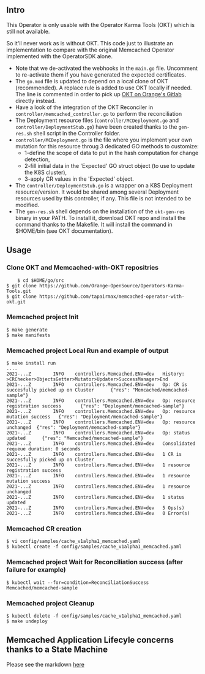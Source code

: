 ## Intro

This Operator is only usable with the Operator Karma Tools (OKT) which is still not available.

So it'll never work as is without OKT. This code just to illustrate an implementation to compare with the original Memcached Operator implemented with the OperatorSDK alone.

+ Note that we de-activated the webhooks in the `main.go` file. Uncomment to re-activate them if you have generated the expected certificates.
+ The `go.mod` file is updated to depend on a local clone of OKT (recommended). A replace rule is added to use OKT locally if needed. The line is commented in order to pick up [OKT on Orange's Gitlab](https://github.com/Orange-OpenSource/Operators-Karma-Tools.git) directly instead.
+ Have a look of the integration of the OKT Reconciler in `controller/memcached_controller.go` to perform the reconciliation
+ The Deployment resource files (`controller/MCDeployment.go` and `controller/DeploymentStub.go`) have been created thanks to the `gen-res.sh` shell script in the Controller folder. 
+ `controller/MCDeployment.go` is the file where you implement your own mutation for this resource throug 3 dedicated GO methods to customize:
  + 1-define the scope of data to put in the hash computation for change detection, 
  + 2-fill initial data in the 'Expected' GO struct object (to use to update the K8S cluster),  
  + 3-apply CR values in the 'Expected' object. 
+ The `controller/DeploymentStub.go` is a wrapper on a K8S Deployment resource/version. It would be shared among several Deployment resources used by this controller, if any. This file is not intended to be modified. 
+ The `gen-res.sh` shell depends on the installation of the `okt-gen-res` binary in your PATH. To install it, download OKT repo and install the command thanks to the Makefile. It will install the command in $HOME/bin (see OKT documentation).


## Usage

### Clone OKT and Memcached-with-OKT repositries

        $ cd $HOME/go/src
	$ git clone https://github.com/Orange-OpenSource/Operators-Karma-Tools.git
	$ git clone https://github.com/tapairmax/memcached-operator-with-okt.git

### Memcached project Init

    $ make generate
    $ make manifests

### Memcached project Local Run and example of output

    $ make install run
    ....
    2021-...Z        INFO    controllers.Memcached.ENV=dev   History: >CRChecker>ObjectsGetter>Mutator>Updater>SuccessManager>End
    2021-...Z        INFO    controllers.Memcached.ENV=dev   Op: CR is succesfully picked up on Cluster      {"res": "Memcached/memcached-sample"}
    2021-...Z        INFO    controllers.Memcached.ENV=dev   Op: resource registration success       {"res": "Deployment/memcached-sample"}
    2021-...Z        INFO    controllers.Memcached.ENV=dev   Op: resource mutation success   {"res": "Deployment/memcached-sample"}
    2021-...Z        INFO    controllers.Memcached.ENV=dev   Op: resource unchanged  {"res": "Deployment/memcached-sample"}
    2021-...Z        INFO    controllers.Memcached.ENV=dev   Op: status updated      {"res": "Memcached/memcached-sample"}
    2021-...Z        INFO    controllers.Memcached.ENV=dev   Consolidated requeue duration: 0 seconds
    2021-...Z        INFO    controllers.Memcached.ENV=dev   1 CR is succesfully picked up on Cluster
    2021-...Z        INFO    controllers.Memcached.ENV=dev   1 resource registration success
    2021-...Z        INFO    controllers.Memcached.ENV=dev   1 resource mutation success
    2021-...Z        INFO    controllers.Memcached.ENV=dev   1 resource unchanged
    2021-...Z        INFO    controllers.Memcached.ENV=dev   1 status updated
    2021-...Z        INFO    controllers.Memcached.ENV=dev   5 Ops(s)
    2021-...Z        INFO    controllers.Memcached.ENV=dev   0 Error(s)


### Memcached CR creation

    $ vi config/samples/cache_v1alpha1_memcached.yaml
    $ kubectl create -f config/samples/cache_v1alpha1_memcached.yaml

### Memcached project Wait for Reconciliation success (after failure for example)

    $ kubectl wait --for=condition=ReconciliationSuccess Memcached/memcached-sample

### Memcached project Cleanup

    $ kubectl delete -f config/samples/cache_v1alpha1_memcached.yaml
    $ make undeploy


## Memcached Application Lifecyle concerns thanks to a State Machine

Please see the markdown [here](https://github.com/tapairmax/memcached-operator-with-okt/blob/master/controllers/LATER-AppStateMachine.md)
